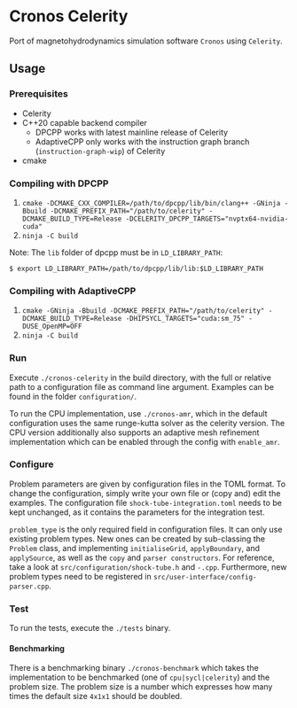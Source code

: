 # Cronos Celerity

Port of magnetohydrodynamics simulation software `Cronos` using `Celerity`.

## Usage

### Prerequisites

- Celerity
- C++20 capable backend compiler
    - DPCPP works with latest mainline release of Celerity
    - AdaptiveCPP only works with the instruction graph branch (`instruction-graph-wip`) of Celerity
- cmake

### Compiling with DPCPP

1. `cmake -DCMAKE_CXX_COMPILER=/path/to/dpcpp/lib/bin/clang++ -GNinja -Bbuild -DCMAKE_PREFIX_PATH="/path/to/celerity" -DCMAKE_BUILD_TYPE=Release -DCELERITY_DPCPP_TARGETS="nvptx64-nvidia-cuda"`
2. `ninja -C build`

Note: The `lib` folder of dpcpp must be in `LD_LIBRARY_PATH`:

```console
$ export LD_LIBRARY_PATH=/path/to/dpcpp/lib/lib:$LD_LIBRARY_PATH
```

### Compiling with AdaptiveCPP

1. `cmake -GNinja -Bbuild -DCMAKE_PREFIX_PATH="/path/to/celerity" -DCMAKE_BUILD_TYPE=Release -DHIPSYCL_TARGETS="cuda:sm_75" -DUSE_OpenMP=OFF`
2. `ninja -C build`

### Run

Execute `./cronos-celerity` in the build directory, with the full or relative path to
a configuration file as command line argument. Examples can be found in the
folder `configuration/`.

To run the CPU implementation, use `./cronos-amr`, which in the default configuration uses the same runge-kutta solver as the celerity version. The CPU version additionally also supports an adaptive mesh refinement implementation which can be enabled through the config with `enable_amr`.

### Configure

Problem parameters are given by configuration files in the TOML format. To change
the configuration, simply write your own file or (copy and) edit the examples.
The configuration file `shock-tube-integration.toml` needs to be kept unchanged,
as it contains the parameters for the integration test.

`problem_type` is the only required field in configuration files. It can only use
existing problem types. New ones can be created by sub-classing the `Problem`
class, and implementing `initialiseGrid`, `applyBoundary`, and `applySource`,
as well as the `copy` and `parser constructors`. For reference, take a look at
`src/configuration/shock-tube.h` and `-.cpp`. Furthermore, new problem types
need to be registered in `src/user-interface/config-parser.cpp`.

### Test

To run the tests, execute the `./tests` binary.

#### Benchmarking

There is a benchmarking binary `./cronos-benchmark` which takes the implementation to be benchmarked (one of `cpu|sycl|celerity`) and the problem size. The problem size is a number which expresses how many times the default size `4x1x1` should be doubled.
